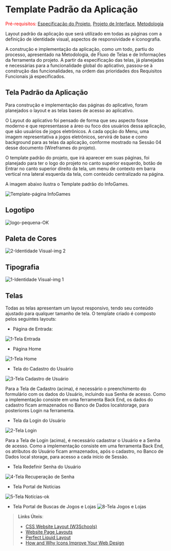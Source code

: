# Template Padrão da Aplicação

<span style="color:red">Pré-requisitos: <a href="2-Especificação do Projeto.md"> Especificação do Projeto</a></span>, <a href="3-Projeto de Interface.md"> Projeto de Interface</a>, <a href="4-Metodologia.md"> Metodologia</a>

Layout padrão da aplicação que será utilizado em todas as páginas com a definição de identidade visual, aspectos de responsividade e iconografia.

A construção e implementação da aplicação, como um todo, partiu do processo, apresentado na Metodologia, de Fluxo de Telas e de Informações da ferramenta do projeto. A partir da especificação das telas, já planejadas e necessárias para a funcionalidade global do aplicativo, passou-se à construção das funcionalidades, na ordem das prioridades dos Requisitos Funcionais já especificados.

## Tela Padrão da Aplicação

Para construção e implementação das páginas do aplicativo, foram planejados o layout e as telas bases de acesso ao aplicativo.

O Layout do aplicativo foi pensado de forma que seu aspecto fosse moderno e que representasse a áreo ou foco dos usuários dessa aplicação, que são usuários de jogos eletrônicos. 
A cada opção do Menu, uma imagem representativa a jogos eletrônicos, servirá de base e como background para as telas da aplicação, conforme mostrado na Sessão 04 desse documento (Wireframes do projeto).

O template padrão do projeto, que irá aparecer em suas páginas, foi planejado para ter o logo do projeto no canto superior esquerdo, botão de Entrar no canto superior direito da tela, um menu de contexto em barra vertical nna lateral esquerda da tela, com conteúdo centralizado na página.

A imagem abaixo ilustra o Template padrão do InfoGames.

![Template-página InfoGames](https://github.com/ICEI-PUC-Minas-PMV-ADS/pmv-ads-2024-1-e2-proj-int-t6-infogames/assets/145228139/d3166d4c-9e8d-4312-b2dd-702d414b5a35)

## Logotipo
![logo-pequena-OK](https://github.com/ICEI-PUC-Minas-PMV-ADS/pmv-ads-2024-1-e2-proj-int-t6-infogames/assets/145228139/b8a4d9ec-8b2d-400a-ad16-6de28b14ace7)


## Paleta de Cores
![2-Identidade Visual-img 2](https://github.com/ICEI-PUC-Minas-PMV-ADS/pmv-ads-2024-1-e2-proj-int-t6-infogames/assets/145228139/6169866e-a86a-4364-a3ad-4e942b04f9ad)


## Tipografia
![1-Identidade Visual-img 1](https://github.com/ICEI-PUC-Minas-PMV-ADS/pmv-ads-2024-1-e2-proj-int-t6-infogames/assets/145228139/9bb2195d-4aa4-4a8e-a6e2-93fe1708f86e)


## Telas

Todas as telas apresentam um layout responsivo, tendo seu conteúdo ajustado para qualquer tamanho de tela. O template criado é composto pelos seguintes layouts:

- Página de Entrada:

![1-Tela Entrada](https://github.com/ICEI-PUC-Minas-PMV-ADS/pmv-ads-2024-1-e2-proj-int-t6-infogames/assets/145228139/66595692-34f6-4157-acbe-8a814ba90911)

- Página Home

![1-Tela Home](https://github.com/ICEI-PUC-Minas-PMV-ADS/pmv-ads-2024-1-e2-proj-int-t6-infogames/assets/145228139/da1d1622-5216-47f8-a6ff-aac97f1b6187)


- Tela do Cadastro do Usuário

![3-Tela Cadastro de Usuário](https://github.com/ICEI-PUC-Minas-PMV-ADS/pmv-ads-2024-1-e2-proj-int-t6-infogames/assets/145228139/a9f94942-af01-4f9e-968b-4bff7d0b30a3)

Para a Tela de Cadastro (acima), é necessário o preenchimento do formulário com os dados do Usuário, incluindo sua Senha de acesso. Como a implementação consiste em uma ferramenta Back End, os dados do cadastro ficam armazenados no Banco de Dados localstorage, para posteriores Login na ferramenta.
  
- Tela da Login do Usuário

![2-Tela Login](https://github.com/ICEI-PUC-Minas-PMV-ADS/pmv-ads-2024-1-e2-proj-int-t6-infogames/assets/145228139/d3d1b861-15e1-4857-84a6-2739867df7df)


Para a Tela de Login (acima), é necessário cadastrar o Usuário e a Senha de acesso. Como a implementação consiste em uma ferramenta Back End, os atributos do Usuário ficam armazenados, após o cadastro, no Banco de Dados local storage, para acesso a cada início de Sessão.

- Tela Redefinir Senha do Usuário

![4-Tela Recuperação de Senha](https://github.com/ICEI-PUC-Minas-PMV-ADS/pmv-ads-2024-1-e2-proj-int-t6-infogames/assets/145228139/bb556090-eb14-4ddb-8574-e4ce36e2c0d0)

- Tela Portal de Notícias

![5-Tela Notícias-ok](https://github.com/ICEI-PUC-Minas-PMV-ADS/pmv-ads-2024-1-e2-proj-int-t6-infogames/assets/145228139/12c007dc-49b9-4138-8d63-4207014fe1cb)

- Tela Portal de Buscas de Jogos e Lojas
![8-Tela Jogos e Lojas](https://github.com/ICEI-PUC-Minas-PMV-ADS/pmv-ads-2024-1-e2-proj-int-t6-infogames/assets/145228139/cdd452e8-816e-40e2-8bae-5924762b9248)


> **Links Úteis**:
>
> - [CSS Website Layout (W3Schools)](https://www.w3schools.com/css/css_website_layout.asp)
> - [Website Page Layouts](http://www.cellbiol.com/bioinformatics_web_development/chapter-3-your-first-web-page-learning-html-and-css/website-page-layouts/)
> - [Perfect Liquid Layout](https://matthewjamestaylor.com/perfect-liquid-layouts)
> - [How and Why Icons Improve Your Web Design](https://usabilla.com/blog/how-and-why-icons-improve-you-web-design/)
